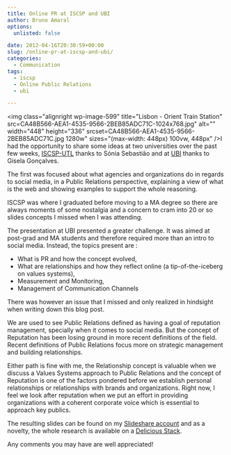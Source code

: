 ```yaml
---
title: Online PR at ISCSP and UBI
author: Bruno Amaral
options:
  unlisted: false

date: 2012-04-16T20:30:59+00:00
slug: /online-pr-at-iscsp-and-ubi/
categories:
  - Communication
tags:
  - iscsp
  - Online Public Relations
  - ubi

---
```

<img class="alignright  wp-image-599" title="Lisbon - Orient Train Station" src=CA48B566-AEA1-4535-9566-2BEB85ADC71C-1024x768.jpg" alt="" width="448" height="336" srcset=CA48B566-AEA1-4535-9566-2BEB85ADC71C.jpg 1280w" sizes="(max-width: 448px) 100vw, 448px" />I had the opportunity to share some ideas at two universities over the past few weeks, [ISCSP-UTL][1] thanks to Sónia Sebastião and at [UBI][2] thanks to Gisela Gonçalves.

The first was focused about what agencies and organizations do in regards to social media, in a Public Relations perspective, explaining a view of what is the web and showing examples to support the whole reasoning.
  
<!--more-->

ISCSP was where I graduated before moving to a MA degree so there are always moments of some nostalgia and a concern to cram into 20 or so slides concepts I missed when I was attending.

The presentation at UBI presented a greater challenge. It was aimed at post-grad and MA students and therefore required more than an intro to social media. Instead, the topics present are :

  * What is PR and how the concept evolved,
  * What are relationships and how they reflect online (a tip-of-the-iceberg on values systems),
  * Measurement and Monitoring,
  * Management of Communication Channels

There was however an issue that I missed and only realized in hindsight when writing down this blog post.

We are used to see Public Relations defined as having a goal of reputation management, specially when it comes to social media. But the concept of Reputation has been losing ground in more recent definitions of the field. Recent definitions of Public Relations focus more on strategic management and building relationships.

Either path is fine with me, the Relationship concept is valuable when we discuss a Values Systems approach to Public Relations and the concept of Reputation is one of the factors pondered before we establish personal relationships or relationships with brands and organizations. Right now, I feel we look after reputation when we put an effort in providing organizations with a coherent corporate voice which is essential to approach key publics.

The resulting slides can be found on my [Slideshare account][3] and as a novelty, the whole research is available on a [Delicious Stack][4].

Any comments you may have are well appreciated!



 [1]: https://www.iscsp.utl.pt/uk/ "Superior Institute of Social and Political Sciences"
 [2]: https://www.en.ubi.pt/Index.aspx
 [3]: https://www.slideshare.net/brunoamaral "Bruno Amaral on Slideshare"
 [4]: https://delicious.com/stacks/view/JvYHVk
